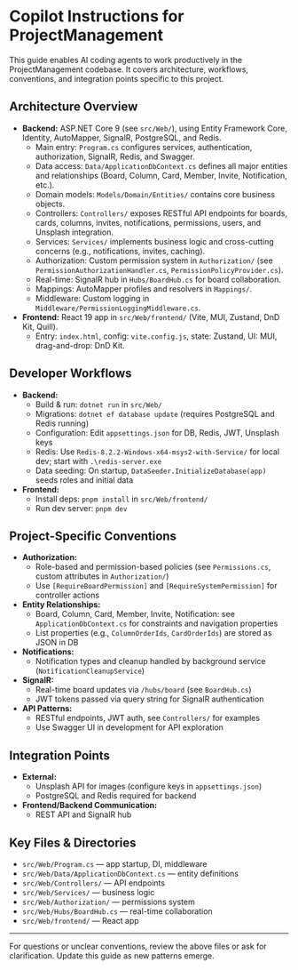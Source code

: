 # Copilot Instructions for ProjectManagement

This guide enables AI coding agents to work productively in the ProjectManagement codebase. It covers architecture, workflows, conventions, and integration points specific to this project.

## Architecture Overview
- **Backend:** ASP.NET Core 9 (see `src/Web/`), using Entity Framework Core, Identity, AutoMapper, SignalR, PostgreSQL, and Redis.
  - Main entry: `Program.cs` configures services, authentication, authorization, SignalR, Redis, and Swagger.
  - Data access: `Data/ApplicationDbContext.cs` defines all major entities and relationships (Board, Column, Card, Member, Invite, Notification, etc.).
  - Domain models: `Models/Domain/Entities/` contains core business objects.
  - Controllers: `Controllers/` exposes RESTful API endpoints for boards, cards, columns, invites, notifications, permissions, users, and Unsplash integration.
  - Services: `Services/` implements business logic and cross-cutting concerns (e.g., notifications, invites, caching).
  - Authorization: Custom permission system in `Authorization/` (see `PermissionAuthorizationHandler.cs`, `PermissionPolicyProvider.cs`).
  - Real-time: SignalR hub in `Hubs/BoardHub.cs` for board collaboration.
  - Mappings: AutoMapper profiles and resolvers in `Mappings/`.
  - Middleware: Custom logging in `Middleware/PermissionLoggingMiddleware.cs`.
- **Frontend:** React 19 app in `src/Web/frontend/` (Vite, MUI, Zustand, DnD Kit, Quill).
  - Entry: `index.html`, config: `vite.config.js`, state: Zustand, UI: MUI, drag-and-drop: DnD Kit.

## Developer Workflows
- **Backend:**
  - Build & run: `dotnet run` in `src/Web/`
  - Migrations: `dotnet ef database update` (requires PostgreSQL and Redis running)
  - Configuration: Edit `appsettings.json` for DB, Redis, JWT, Unsplash keys
  - Redis: Use `Redis-8.2.2-Windows-x64-msys2-with-Service/` for local dev; start with `.\redis-server.exe`
  - Data seeding: On startup, `DataSeeder.InitializeDatabase(app)` seeds roles and initial data
- **Frontend:**
  - Install deps: `pnpm install` in `src/Web/frontend/`
  - Run dev server: `pnpm dev`

## Project-Specific Conventions
- **Authorization:**
  - Role-based and permission-based policies (see `Permissions.cs`, custom attributes in `Authorization/`)
  - Use `[RequireBoardPermission]` and `[RequireSystemPermission]` for controller actions
- **Entity Relationships:**
  - Board, Column, Card, Member, Invite, Notification: see `ApplicationDbContext.cs` for constraints and navigation properties
  - List<string> properties (e.g., `ColumnOrderIds`, `CardOrderIds`) are stored as JSON in DB
- **Notifications:**
  - Notification types and cleanup handled by background service (`NotificationCleanupService`)
- **SignalR:**
  - Real-time board updates via `/hubs/board` (see `BoardHub.cs`)
  - JWT tokens passed via query string for SignalR authentication
- **API Patterns:**
  - RESTful endpoints, JWT auth, see `Controllers/` for examples
  - Use Swagger UI in development for API exploration

## Integration Points
- **External:**
  - Unsplash API for images (configure keys in `appsettings.json`)
  - PostgreSQL and Redis required for backend
- **Frontend/Backend Communication:**
  - REST API and SignalR hub

## Key Files & Directories
- `src/Web/Program.cs` — app startup, DI, middleware
- `src/Web/Data/ApplicationDbContext.cs` — entity definitions
- `src/Web/Controllers/` — API endpoints
- `src/Web/Services/` — business logic
- `src/Web/Authorization/` — permissions system
- `src/Web/Hubs/BoardHub.cs` — real-time collaboration
- `src/Web/frontend/` — React app

---

For questions or unclear conventions, review the above files or ask for clarification. Update this guide as new patterns emerge.

